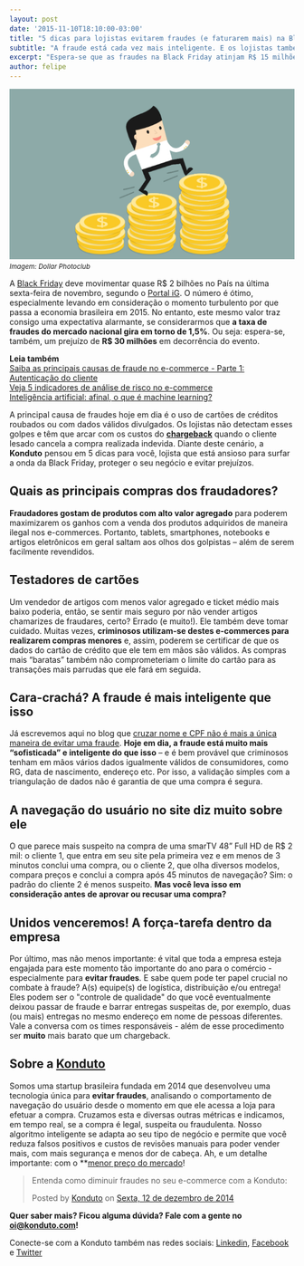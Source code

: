 ```yaml
---
layout: post		
date: '2015-11-10T18:10:00-03:00'
title: "5 dicas para lojistas evitarem fraudes (e faturarem mais) na Black Friday"		
subtitle: "A fraude está cada vez mais inteligente. E os lojistas também precisam estar cada vez mais atentos para não verem suas margens sendo reduzidas opr conta dos golpes virtuais"		
excerpt: "Espera-se que as fraudes na Black Friday atinjam R$ 15 milhões. Saiba como se proteger para não fazer parte dessa estatística tão tenebrosa"		
author: felipe		
---
```

![5dicas](/images/151105-5dicas_bf.jpg)
<small>*Imagem: Dollar Photoclub*</small>

A [Black Friday](blog.konduto.com/pt/2015/10/black-friday-fraudes-aumentam?utm_source=konduto&utm_medium=blog&utm_campaign=conteudo) deve movimentar quase R$ 2 bilhões no País na última sexta-feira de novembro, segundo o [Portal iG](economia.ig.com.br/black-friday/2015-11-07/black-friday-boleto-continuara-como-opcao-em-mercado-dominado-pelo-credito.html). O número é ótimo, especialmente levando em consideração o momento turbulento por que passa a economia brasileira em 2015. No entanto, este mesmo valor traz consigo uma expectativa alarmante, se considerarmos que **a taxa de fraudes do mercado nacional gira em torno de 1,5%**. Ou seja: espera-se, também, um prejuízo de **R$ 30 milhões** em decorrência do evento. 

**Leia também**  
[Saiba as principais causas de fraude no e-commerce - Parte 1: Autenticação do cliente](https://blog.konduto.com/pt/2015/02/as-causas-da-fraude-parte-1?utm_source=konduto&utm_medium=blog&utm_campaign=conteudo)  
[Veja 5 indicadores de análise de risco no e-commerce](https://blog.konduto.com/pt/2014/11/5-indicadores-para-quem-faz-analise-de-risco-no-e-commerce?utm_source=konduto&utm_medium=blog&utm_campaign=conteudo)  
[Inteligência artificial: afinal, o que é machine learning?](https://blog.konduto.com/pt/2015/01/afinal-o-que-e-machine-learning?utm_source=konduto&utm_medium=blog&utm_campaign=conteudo)

A principal causa de fraudes hoje em dia é o uso de cartões de créditos roubados ou com dados válidos divulgados. Os lojistas não detectam esses golpes e têm que arcar com os custos do **[chargeback](https://blog.konduto.com/pt/2014/09/o-que-fazer-quando-recebe-o-primeiro-chargeback?utm_source=konduto&utm_medium=blog&utm_campaign=conteudo)** quando o cliente lesado cancela a compra realizada indevida. Diante deste cenário, a **Konduto** pensou  em 5 dicas para você, lojista que está ansioso para surfar a onda da Black Friday, proteger o seu negócio e evitar prejuízos. 

## Quais as principais compras dos fraudadores?

**Fraudadores gostam de produtos com alto valor agregado** para poderem maximizarem os ganhos com a venda dos produtos adquiridos de maneira ilegal nos e-commerces. Portanto, tablets, smartphones, notebooks e artigos eletrônicos em geral saltam aos olhos dos golpistas – além de serem facilmente revendidos. 

## Testadores de cartões

Um vendedor de artigos com menos valor agregado e ticket médio mais baixo poderia, então, se sentir mais seguro por não vender artigos chamarizes de fraudares, certo? Errado (e muito!). Ele também deve tomar cuidado. Muitas vezes, **criminosos utilizam-se destes e-commerces para realizarem compras menores** e, assim,  poderem se certificar de que os dados do cartão de crédito que ele tem em mãos são válidos. As compras mais “baratas” também não comprometeriam o limite do cartão para as transações mais parrudas que ele fará em seguida. 

## Cara-crachá? A fraude é mais inteligente que isso

Já escrevemos aqui no blog que [cruzar nome e CPF não é mais a única maneira de evitar uma fraude](https://blog.konduto.com/pt/2014/10/porque-checar-apenas-nome-e-cpf-ja-nao-e-suficiente-na-analise-manual?utm_source=konduto&utm_medium=blog&utm_campaign=conteudo). **Hoje em dia, a fraude está muito mais “sofisticada” e inteligente do que isso** – e é bem provável que criminosos tenham em mãos vários dados igualmente válidos de consumidores, como RG, data de nascimento, endereço etc. Por isso, a validação simples com a triangulação de dados não é garantia de que uma compra é segura. 

## A navegação do usuário no site diz muito sobre ele

O que parece mais suspeito na compra de uma smarTV 48” Full HD de R$ 2 mil: o cliente 1, que entra em seu site pela primeira vez e em menos de 3 minutos conclui uma compra, ou o cliente 2, que olha diversos modelos, compara preços e conclui a compra após 45 minutos de navegação? Sim: o padrão do cliente 2 é menos suspeito. **Mas você leva isso em consideração antes de aprovar ou recusar uma compra?**

## Unidos venceremos! A força-tarefa dentro da empresa

Por último, mas não menos importante: é vital que toda a empresa esteja engajada para este momento tão importante do ano para o comércio - especialmente para **evitar fraudes**. E sabe quem pode ter papel crucial no combate à fraude? A(s) equipe(s) de logística, distribuição e/ou entrega! Eles podem ser o "controle de qualidade" do que você eventualmente deixou passar de fraude e barrar entregas suspeitas de, por exemplo, duas (ou mais) entregas no mesmo endereço em nome de pessoas diferentes. Vale a conversa com os times responsáveis - além de esse procedimento ser **muito** mais barato que um chargeback. 
 
## Sobre a [Konduto](https://www.konduto.com/pt?utm_source=konduto&utm_medium=blog&utm_campaign=conteudo)

Somos uma startup brasileira fundada em 2014 que desenvolveu uma tecnologia única para **evitar fraudes**, analisando o comportamento de navegação do usuário desde o momento em que ele acessa a loja para efetuar a compra. Cruzamos esta e diversas outras métricas e indicamos, em tempo real, se a compra é legal, suspeita ou fraudulenta. Nosso algoritmo inteligente se adapta ao seu tipo de negócio e permite que você reduza falsos positivos e custos de revisões manuais para poder vender mais, com mais segurança e menos dor de cabeça. Ah, e um detalhe importante: com o **[menor preço do mercado](https://www.konduto.com/pt/pricing?utm_source=konduto&utm_medium=blog&utm_campaign=conteudo)! 

<div id="fb-root"></div><script>(function(d, s, id) {  var js, fjs = d.getElementsByTagName(s)[0];  if (d.getElementById(id)) return;  js = d.createElement(s); js.id = id;  js.src = "//connect.facebook.net/pt_BR/sdk.js#xfbml=1&version=v2.3";  fjs.parentNode.insertBefore(js, fjs);}(document, 'script', 'facebook-jssdk'));</script><div class="fb-post" data-href="https://www.facebook.com/konduto/videos/613187352119217/" data-width="650"><div class="fb-xfbml-parse-ignore"><blockquote cite="https://www.facebook.com/konduto/videos/613187352119217/"><p>Entenda como diminuir fraudes no seu e-commerce com a Konduto:</p>Posted by <a href="https://www.facebook.com/konduto/">Konduto</a> on&nbsp;<a href="https://www.facebook.com/konduto/videos/613187352119217/">Sexta, 12 de dezembro de 2014</a></blockquote></div></div>

**Quer saber mais? Ficou alguma dúvida? Fale com a gente no [oi@konduto.com](mailto:oi@konduto.com)!**	

Conecte-se com a Konduto também nas redes sociais: [Linkedin](https://www.linkedin.com/company/konduto), [Facebook](https://www.facebook.com/konduto) e [Twitter](https://twitter.com/KondutoBR)
